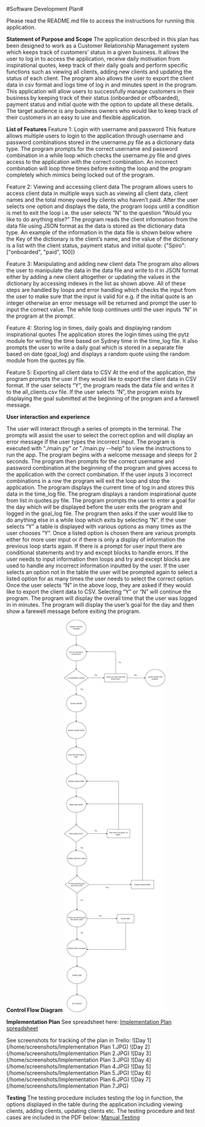 #Software Development Plan#

Please read the README.md file to access the instructions for running this application.

**Statement of Purpose and Scope**
The application described in this plan has been designed to work as a Customer Relationship Management system which keeps track of customers’ status in a given business. 
It allows the user to log in to access the application, receive daily motivation from inspirational quotes, keep track of their daily goals and perform specific functions such as viewing all clients, adding new clients and updating the status of each client. The program also allows the user to export the client data in csv format and logs time of log in and minutes spent in the program.
This application will allow users to successfully manage customers in their business by keeping track of their status (onboarded or offboarded), payment status and initial quote with the option to update all these details. 
The target audience is any business owners who would like to keep track of their customers in an easy to use and flexible application.

**List of Features**
Feature 1: Login with username and password
This feature allows multiple users to login to the application through username and password combinations stored in the username.py file as a dictionary data type. The program prompts for the correct username and password combination in a while loop which checks the username.py file and gives access to the application with the correct combination. An incorrect combination will loop three times before exiting the loop and the program completely which mimics being locked out of the program.

Feature 2: Viewing and accessing client data
The program allows users to access client data in multiple ways such as viewing all client data, client names and the total money owed by clients who haven’t paid. After the user selects one option and displays the data, the program loops until a condition is met to exit the loop i.e. the user selects “N” to the question “Would you like to do anything else?” The program reads the client information from the data file using JSON format as the data is stored as the dictionary data type. An example of the information in the data file is shown below where the Key of the dictionary is the client’s name, and the value of the dictionary is a list with the client status, payment status and initial quote:
{"Spiro": ["onboarded", "paid", 100]}

Feature 3: Manipulating and adding new client data 
The program also allows the user to manipulate the data in the data file and write to it in JSON format either by adding a new client altogether or updating the values in the dictionary by accessing indexes in the list as shown above. All of these steps are handled by loops and error handling which checks the input from the user to make sure that the input is valid for e.g. if the initial quote is an integer otherwise an error message will be returned and prompt the user to input the correct value. The while loop continues until the user inputs “N” in the program at the prompt.  

Feature 4: Storing log in times, daily goals and displaying random inspirational quotes
The application stores the login times using the pytz module for writing the time based on Sydney time in the time_log file. It also prompts the user to write a daily goal which is stored in a separate file based on date (goal_log) and displays a random quote using the random module from the quotes.py file.

Feature 5: Exporting all client data to CSV
At the end of the application, the program prompts the user if they would like to export the client data in CSV format. If the user selects “Y”, the program reads the data file and writes it to the all_clients.csv file. If the user selects “N”, the program exists by displaying the goal submitted at the beginning of the program and a farewell message.

**User interaction and experience**

The user will interact through a series of prompts in the terminal. The prompts will assist the user to select the correct option and will display an error message if the user types the incorrect input.
The program is executed with "./main.py" or "./main.py --help" to view the instructions to run the app.
The program begins with a welcome message and sleeps for 2 seconds.
The program then prompts for the correct username and password combination at the beginning of the program and gives access to the application with the correct combination. If the user inputs 3 incorrect combinations in a row the program will exit the loop and stop the application.
The program displays the current time of log in and stores this data in the time_log file.
The program displays a random inspirational quote from list in quotes.py file.
The program prompts the user to enter a goal for the day which will be displayed before the user exits the program and logged in the goal_log file.
The program then asks if the user would like to do anything else in a while loop which exits by selecting “N”. If the user selects “Y” a table is displayed with various options as many times as the user chooses “Y”.
Once a listed option is chosen there are various prompts either for more user input or if there is only a display of information the previous loop starts again. If there is a prompt for user input there are conditional statements and try and except blocks to handle errors.
If the user needs to input information then loops and try and except blocks are used to handle any incorrect information inputted by the user.
If the user selects an option not in the table the user will be prompted again to select a listed option for as many times the user needs to select the correct option.
Once the user selects “N” in the above loop, they are asked if they would like to export the client data to CSV. Selecting “Y” or “N” will continue the program.
The program will display the overall time that the user was logged in in minutes.
The program will display the user’s goal for the day and then show a farewell message before exiting the program.


**Control Flow Diagram**
![Flow Diagram](Pandelis-Toumbelekis-T1A3-Control-Flow-Diagram.jpg)

**Implementation Plan**
See spreadsheet here:
[Implementation Plan spreadsheet](/home/Pandelis-Toumbelekis-T1A3-Implementation-plan.pdf)

See screenshots for tracking of the plan in Trello:
![Day 1](/home/screenshots/Implementation Plan 1.JPG)
![Day 2](/home/screenshots/Implementation Plan 2.JPG)
![Day 3](/home/screenshots/Implementation Plan 3.JPG)
![Day 4](/home/screenshots/Implementation Plan 4.JPG)
![Day 5](/home/screenshots/Implementation Plan 5.JPG)
![Day 6](/home/screenshots/Implementation Plan 6.JPG)
![Day 7](/home/screenshots/Implementation Plan 7.JPG)

**Testing**
The testing procedure includes testing the log in function, the options displayed in the table during the application including viewing clients, adding clients, updating clients etc.
The testing procedure and test cases are included in the PDF below:
[Manual Testing](/home/Pandelis-Toumbelekis-T1A3-Manual-Testing.pdf)




